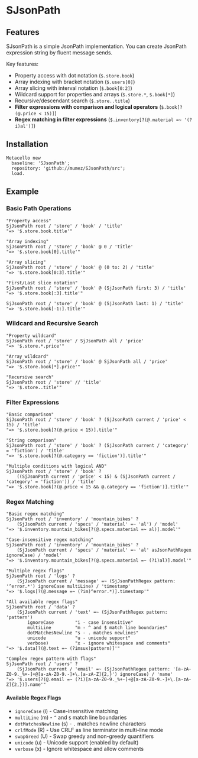# SJsonPath


## Features

SJsonPath is a simple JsonPath implementation. You can create JsonPath expression string by fluent message sends. 

Key features:
- Property access with dot notation (`$.store.book`)
- Array indexing with bracket notation (`$.users[0]`)
- Array slicing with interval notation (`$.book[0:2]`)
- Wildcard support for properties and arrays (`$.store.*`, `$.book[*]`)
- Recursive/descendant search (`$.store..title`)
- **Filter expressions with comparison and logical operators** (`$.book[?(@.price < 15)]`)
- **Regex matching in filter expressions** (`$.inventory[?(@.material =~ '(?i)al')]`) 


## Installation

```smalltalk
Metacello new
  baseline: 'SJsonPath';
  repository: 'github://mumez/SJsonPath/src';
  load.
```

## Example

### Basic Path Operations

```smalltalk
"Property access"
SjJsonPath root / 'store' / 'book' / 'title'
"=> '$.store.book.title'"

"Array indexing"
SjJsonPath root / 'store' / 'book' @ 0 / 'title'  
"=> '$.store.book[0].title'"

"Array slicing"
SjJsonPath root / 'store' / 'book' @ (0 to: 2) / 'title'
"=> '$.store.book[0:3].title'"

"First/Last slice notation"
SjJsonPath root / 'store' / 'book' @ (SjJsonPath first: 3) / 'title'
"=> '$.store.book[:3].title'"

SjJsonPath root / 'store' / 'book' @ (SjJsonPath last: 1) / 'title'
"=> '$.store.book[-1:].title'"
```

### Wildcard and Recursive Search

```smalltalk
"Property wildcard"
SjJsonPath root / 'store' / SjJsonPath all / 'price'
"=> '$.store.*.price'"

"Array wildcard"
SjJsonPath root / 'store' / 'book' @ SjJsonPath all / 'price'
"=> '$.store.book[*].price'"

"Recursive search"
SjJsonPath root / 'store' // 'title' 
"=> '$.store..title'"
```

### Filter Expressions

```smalltalk
"Basic comparison"
SjJsonPath root / 'store' / 'book' ? (SjJsonPath current / 'price' < 15) / 'title'
"=> '$.store.book[?(@.price < 15)].title'"

"String comparison"
SjJsonPath root / 'store' / 'book' ? (SjJsonPath current / 'category' = 'fiction') / 'title'
"=> '$.store.book[?(@.category == 'fiction')].title'"

"Multiple conditions with logical AND"
SjJsonPath root / 'store' / 'book' ? 
    ((SjJsonPath current / 'price' < 15) & (SjJsonPath current / 'category' = 'fiction')) / 'title'
"=> '$.store.book[?(@.price < 15 && @.category == 'fiction')].title'"
```

### Regex Matching

```smalltalk
"Basic regex matching"
SjJsonPath root / 'inventory' / 'mountain_bikes' ? 
    (SjJsonPath current / 'specs' / 'material' =~ 'al') / 'model'
"=> '$.inventory.mountain_bikes[?(@.specs.material =~ al)].model'"

"Case-insensitive regex matching"
SjJsonPath root / 'inventory' / 'mountain_bikes' ? 
    (SjJsonPath current / 'specs' / 'material' =~ 'al' asJsonPathRegex ignoreCase) / 'model'
"=> '$.inventory.mountain_bikes[?(@.specs.material =~ (?i)al)].model'"

"Multiple regex flags"
SjJsonPath root / 'logs' ? 
    (SjJsonPath current / 'message' =~ (SjJsonPathRegex pattern: '^error.*') ignoreCase multiLine) / 'timestamp'
"=> '$.logs[?(@.message =~ (?im)^error.*)].timestamp'"

"All available regex flags"
SjJsonPath root / 'data' ? 
    (SjJsonPath current / 'text' =~ (SjJsonPathRegex pattern: 'pattern')
        ignoreCase        "i - case insensitive"
        multiLine         "m - ^ and $ match line boundaries"
        dotMatchesNewline "s - . matches newlines"
        unicode           "u - unicode support"
        verbose)          "x - ignore whitespace and comments"
"=> '$.data[?(@.text =~ (?imsux)pattern)]'"

"Complex regex pattern with flags"
SjJsonPath root / 'users' ? 
    (SjJsonPath current / 'email' =~ (SjJsonPathRegex pattern: '[a-zA-Z0-9._%+-]+@[a-zA-Z0-9.-]+\.[a-zA-Z]{2,}') ignoreCase) / 'name'
"=> '$.users[?(@.email =~ (?i)[a-zA-Z0-9._%+-]+@[a-zA-Z0-9.-]+\.[a-zA-Z]{2,})].name'"
```

#### Available Regex Flags

- `ignoreCase` (i) - Case-insensitive matching
- `multiLine` (m) - `^` and `$` match line boundaries
- `dotMatchesNewline` (s) - `.` matches newline characters  
- `crlfMode` (R) - Use CRLF as line terminator in multi-line mode
- `swapGreed` (U) - Swap greedy and non-greedy quantifiers
- `unicode` (u) - Unicode support (enabled by default)
- `verbose` (x) - Ignore whitespace and allow comments